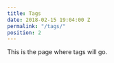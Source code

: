 ```yaml
---
title: Tags
date: 2018-02-15 19:04:00 Z
permalink: "/tags/"
position: 2
---
```


This is the page where tags will go.